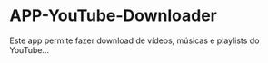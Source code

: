 # APP-YouTube-Downloader
Este app permite fazer download de vídeos, músicas e playlists do YouTube...
